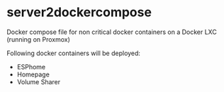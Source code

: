 # server2dockercompose
Docker compose file for non critical docker containers on a Docker LXC (running on Proxmox)

Following docker containers will be deployed:

- ESPhome
- Homepage
- Volume Sharer

